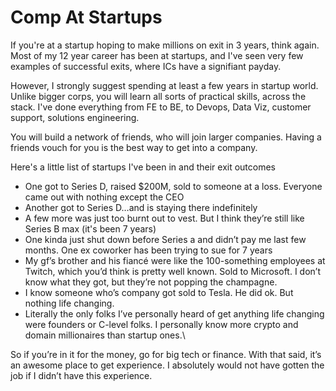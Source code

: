 # Comp At Startups

If you're at a startup hoping to make millions on exit in 3 years, think again. Most of my 12 year career has been at startups, and I've seen very few examples of successful exits, where ICs have a signifiant payday.

However, I strongly suggest spending at least a few years in startup world. Unlike bigger corps, you will learn all sorts of practical skills, across the stack. I've done everything from FE to BE, to Devops, Data Viz, customer support, solutions engineering.

You will build a network of friends, who will join larger companies. Having a friends vouch for you is the best way to get into a company.

Here's a little list of startups I've been in and their exit outcomes

* One got to Series D, raised $200M, sold to someone at a loss. Everyone came out with nothing except the CEO
* Another got to Series D…and is staying there indefinitely
* A few more was just too burnt out to vest. But I think they’re still like Series B max (it's been 7 years)
* One kinda just shut down before Series a and didn’t pay me last few months. One ex coworker has been trying to sue for 7 years
* My gf’s brother and his fiancé were like the 100-something employees at Twitch, which you’d think is pretty well known. Sold to Microsoft. I don’t know what they got, but they’re not popping the champagne.
* I know someone who’s company got sold to Tesla. He did ok. But nothing life changing.
* Literally the only folks I’ve personally heard of get anything life changing were founders or C-level folks. I personally know more crypto and domain millionaires than startup ones.\


So if you’re in it for the money, go for big tech or finance. With that said, it’s an awesome place to get experience. I absolutely would not have gotten the job if I didn’t have this experience.
